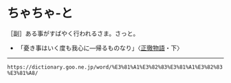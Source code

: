# ちゃちゃ‐と

［副］ある事がすばやく行われるさま。さっと。
-   「憂き事はいく度も我心に―帰るものなり」〈[正徹物語](https://dictionary.goo.ne.jp/word/%E6%AD%A3%E5%BE%B9%E7%89%A9%E8%AA%9E/#jn-109435)・下〉

---
`https://dictionary.goo.ne.jp/word/%E3%81%A1%E3%82%83%E3%81%A1%E3%82%83%E3%81%A8/`